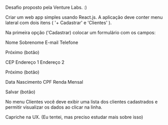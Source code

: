 Desafio proposto pela Venture Labs. :)


Criar um web app simples usando React.js.
A aplicação deve conter menu lateral com dois itens ( '+ Cadastrar' e 'Clientes' ).

Na primeira opção ('Cadastrar) colocar um formulário com os campos:

  Nome
  Sobrenome
  E-mail
  Telefone

  Próximo (botão)

  CEP
  Endereço 1
  Endereço 2

  Próximo (botão)

  Data Nascimento
  CPF
  Renda Mensal

Salvar (botão)

  No menu Clientes você deve exibir uma lista dos clientes cadastrados e permitir visualizar os dados ao clicar na linha.

Capriche na UX. (Eu tentei, mas preciso estudar mais sobre isso)
